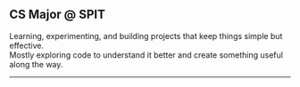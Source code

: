 

## CS Major @ SPIT  

Learning, experimenting, and building projects that keep things simple but effective.  
Mostly exploring code to understand it better and create something useful along the way.  

---